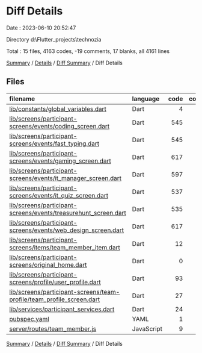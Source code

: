 # Diff Details

Date : 2023-06-10 20:52:47

Directory d:\\Flutter_projects\\technozia

Total : 15 files,  4163 codes, -19 comments, 17 blanks, all 4161 lines

[Summary](results.md) / [Details](details.md) / [Diff Summary](diff.md) / Diff Details

## Files
| filename | language | code | comment | blank | total |
| :--- | :--- | ---: | ---: | ---: | ---: |
| [lib/constants/global_variables.dart](/lib/constants/global_variables.dart) | Dart | 4 | 0 | 2 | 6 |
| [lib/screens/participant-screens/events/coding_screen.dart](/lib/screens/participant-screens/events/coding_screen.dart) | Dart | 545 | 0 | 2 | 547 |
| [lib/screens/participant-screens/events/fast_typing.dart](/lib/screens/participant-screens/events/fast_typing.dart) | Dart | 545 | 0 | 1 | 546 |
| [lib/screens/participant-screens/events/gaming_screen.dart](/lib/screens/participant-screens/events/gaming_screen.dart) | Dart | 617 | 0 | 2 | 619 |
| [lib/screens/participant-screens/events/it_manager_screen.dart](/lib/screens/participant-screens/events/it_manager_screen.dart) | Dart | 597 | 0 | 2 | 599 |
| [lib/screens/participant-screens/events/it_quiz_screen.dart](/lib/screens/participant-screens/events/it_quiz_screen.dart) | Dart | 537 | 0 | 2 | 539 |
| [lib/screens/participant-screens/events/treasurehunt_screen.dart](/lib/screens/participant-screens/events/treasurehunt_screen.dart) | Dart | 535 | 0 | 2 | 537 |
| [lib/screens/participant-screens/events/web_design_screen.dart](/lib/screens/participant-screens/events/web_design_screen.dart) | Dart | 617 | 0 | 2 | 619 |
| [lib/screens/participant-screens/items/team_member_item.dart](/lib/screens/participant-screens/items/team_member_item.dart) | Dart | 12 | 0 | 1 | 13 |
| [lib/screens/participant-screens/original_home.dart](/lib/screens/participant-screens/original_home.dart) | Dart | 0 | -3 | -1 | -4 |
| [lib/screens/participant-screens/profile/user_profile.dart](/lib/screens/participant-screens/profile/user_profile.dart) | Dart | 93 | 3 | 0 | 96 |
| [lib/screens/participant-screens/team-profile/team_profile_screen.dart](/lib/screens/participant-screens/team-profile/team_profile_screen.dart) | Dart | 27 | 0 | 0 | 27 |
| [lib/services/participant_services.dart](/lib/services/participant_services.dart) | Dart | 24 | 2 | 3 | 29 |
| [pubspec.yaml](/pubspec.yaml) | YAML | 1 | 0 | 0 | 1 |
| [server/routes/team_member.js](/server/routes/team_member.js) | JavaScript | 9 | -21 | -1 | -13 |

[Summary](results.md) / [Details](details.md) / [Diff Summary](diff.md) / Diff Details